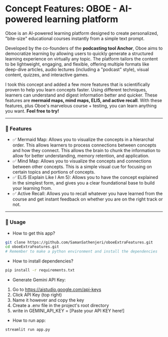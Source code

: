 # Concept Features: OBOE - AI-powered learning platform 

Oboe is an AI-powered learning platform designed to create personalized, "bite-size" educational courses instantly from a simple text prompt.

Developed by the co-founders of the **podcasting tool Anchor**, Oboe aims to democratize learning by allowing users to quickly generate a structured learning experience on virtually any topic. The platform tailors the content to be lightweight, engaging, and flexible, offering multiple formats like deep-dive articles, audio lectures (including a "podcast" style), visual content, quizzes, and interactive games.

I took this concept and added a few more features that is scientifically proven to help you learn concepts faster. Using different techniques, learners can understand and digest information better and quicker. These features are **mermaid maps, mind maps, ELI5, and active recall**. With these features, plus Oboe's marvelous course + testing, you can learn anything you want. **Feel free to try!**

<!-- INSERT GIF HERE **************************
https://github.com/charmbracelet/vhs -->

---

### 🚀 Features

- ✅ Mermaid Map: Allows you to visualize the concepts in a hierarchal order. This allows learners to process connections between concepts and how they connect. This allows the brain to chunk the information to allow for better understanding, memory retention, and application.
- ✅ Mind Map: Allows you to visualize the concepts and connections between other concepts. This is a simple visual cue for focusing on certain topics and portions of concepts.
- ✅ ELI5 (Explain Like I Am 5): Allows you to have the concept explained in the simplest form, and gives you a clear foundational base to build your learning from. 
- ✅ Active Recall: Allows you to recall whatever you have learned from the course and get instant feedback on whether you are on the right track or not.

---

### 🫵 Usage

- How to get this app?
```sh
git clone https://github.com/SamanSathenjeri/oboeExtraFeatures.git
cd oboeExtraFeatures.git
# Remember to make a python environment and install the dependencies
```

- How to install dependencies?
```sh
pip install -r requirements.txt
```

- Generate Gemini API Key:
1) Go to https://aistudio.google.com/api-keys
2) Click API Key (top right)
3) Name it however and copy the key
4) Create a .env file in the project's root directory
5) write in GEMINI_API_KEY = [Paste your API KEY here!]

- How to run app:
```sh
streamlit run app.py
```